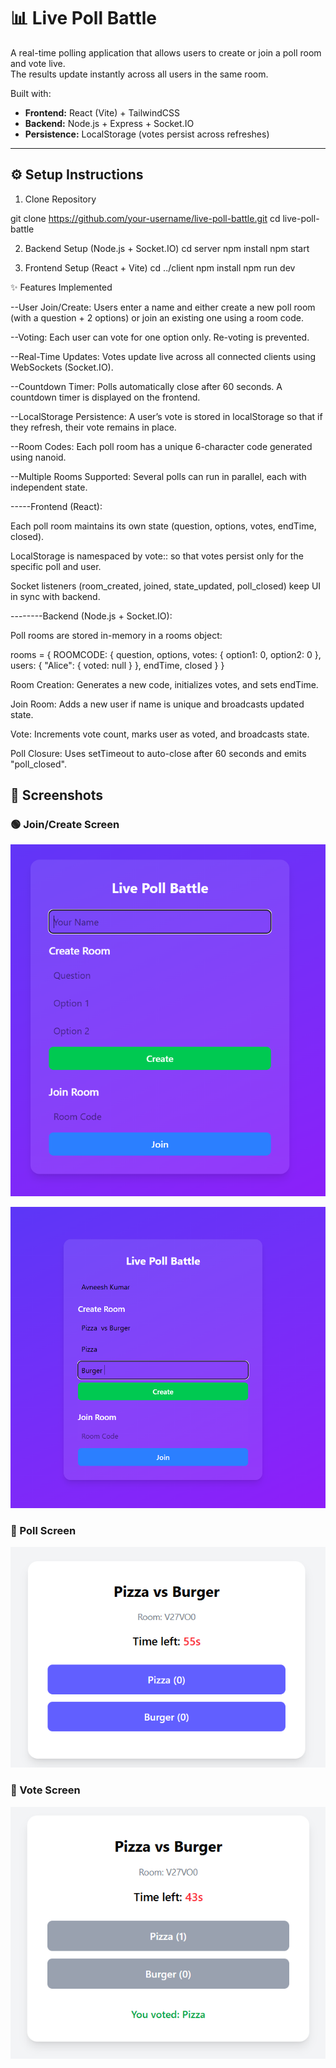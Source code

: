 # 📊 Live Poll Battle  

A real-time polling application that allows users to create or join a poll room and vote live.  
The results update instantly across all users in the same room.  

Built with:  
- **Frontend:** React (Vite) + TailwindCSS  
- **Backend:** Node.js + Express + Socket.IO  
- **Persistence:** LocalStorage (votes persist across refreshes)  

---

## ⚙️ Setup Instructions  

1. Clone Repository  

git clone https://github.com/your-username/live-poll-battle.git
cd live-poll-battle

2. Backend Setup (Node.js + Socket.IO)
cd server
npm install
npm start

3. Frontend Setup (React + Vite)
cd ../client
npm install
npm run dev

✨ Features Implemented

--User Join/Create:
Users enter a name and either create a new poll room (with a question + 2 options) or join an existing one using a room code.

--Voting:
Each user can vote for one option only. Re-voting is prevented.

--Real-Time Updates:
Votes update live across all connected clients using WebSockets (Socket.IO).

--Countdown Timer:
Polls automatically close after 60 seconds. A countdown timer is displayed on the frontend.

--LocalStorage Persistence:
A user’s vote is stored in localStorage so that if they refresh, their vote remains in place.

--Room Codes:
Each poll room has a unique 6-character code generated using nanoid.

--Multiple Rooms Supported:
Several polls can run in parallel, each with independent state.

-----Frontend (React):

Each poll room maintains its own state (question, options, votes, endTime, closed).

LocalStorage is namespaced by vote:<roomCode>:<username> so that votes persist only for the specific poll and user.

Socket listeners (room_created, joined, state_updated, poll_closed) keep UI in sync with backend.

--------Backend (Node.js + Socket.IO):

Poll rooms are stored in-memory in a rooms object:

rooms = {
  ROOMCODE: {
    question,
    options,
    votes: { option1: 0, option2: 0 },
    users: { "Alice": { voted: null } },
    endTime,
    closed
  }
}


Room Creation: Generates a new code, initializes votes, and sets endTime.

Join Room: Adds a new user if name is unique and broadcasts updated state.

Vote: Increments vote count, marks user as voted, and broadcasts state.

Poll Closure: Uses setTimeout to auto-close after 60 seconds and emits "poll_closed".

## 📸 Screenshots

### 🟢 Join/Create Screen
![Join Screen](./assets/Home.png)

![Join Screen](./assets/Home2.png)

### 🔵 Poll Screen
![Poll Screen](./assets/Poll.png)

### 🔵 Vote Screen
![Poll Screen](./assets/voting.png)


